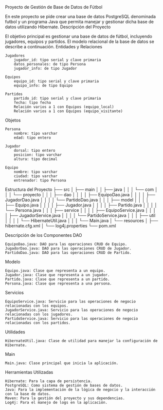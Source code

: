 Proyecto de Gestión de Base de Datos de Fútbol

En este proyecto se pide crear una base de datos PostgreSQL denominada futbol y un programa Java que permita manejar y gestionar dicha base de datos utilizando Hibernate.
Descripción del Proyecto

El objetivo principal es gestionar una base de datos de fútbol, incluyendo jugadores, equipos y partidos. El modelo relacional de la base de datos se describe a continuación.
Entidades y Relaciones

    Jugadores
        jugador_id: tipo serial y clave primaria
        datos_personales: de tipo Persona
        jugador_info: de tipo Jugador

    Equipos
        equipo_id: tipo serial y clave primaria
        equipo_info: de tipo Equipo

    Partidos
        partido_id: tipo serial y clave primaria
        fecha: tipo fecha
        Relación varios a 1 con Equipos (equipo_local)
        Relación varios a 1 con Equipos (equipo_visitante)

Objetos

    Persona
        nombre: tipo varchar
        edad: tipo entero

    Jugador
        dorsal: tipo entero
        posicion: tipo varchar
        altura: tipo decimal

    Equipo
        nombre: tipo varchar
        ciudad: tipo varchar
        entrenador: tipo Persona
Estructura del Proyecto
├── src
│   ├── main
│   │   ├── java
│   │   │   └── com
│   │   │       └── proyecto
│   │   │           ├── dao
│   │   │           │   ├── EquipoDao.java
│   │   │           │   ├── JugadorDao.java
│   │   │           │   └── PartidoDao.java
│   │   │           ├── model
│   │   │           │   ├── Equipo.java
│   │   │           │   ├── Jugador.java
│   │   │           │   ├── Partido.java
│   │   │           │   └── Persona.java
│   │   │           ├── service
│   │   │           │   ├── EquipoService.java
│   │   │           │   ├── JugadorService.java
│   │   │           │   └── PartidoService.java
│   │   │           ├── util
│   │   │           │   └── HibernateUtil.java
│   │   │           └── Main.java
│   └── resources
│       ├── hibernate.cfg.xml
│       └── log4j.properties
└── pom.xml

Descripción de los Componentes
DAO

    EquipoDao.java: DAO para las operaciones CRUD de Equipo.
    JugadorDao.java: DAO para las operaciones CRUD de Jugador.
    PartidoDao.java: DAO para las operaciones CRUD de Partido.

Modelo

    Equipo.java: Clase que representa a un equipo.
    Jugador.java: Clase que representa a un jugador.
    Partido.java: Clase que representa a un partido.
    Persona.java: Clase que representa a una persona.

Servicios

    EquipoService.java: Servicio para las operaciones de negocio relacionadas con los equipos.
    JugadorService.java: Servicio para las operaciones de negocio relacionadas con los jugadores.
    PartidoService.java: Servicio para las operaciones de negocio relacionadas con los partidos.

Utilidades

    HibernateUtil.java: Clase de utilidad para manejar la configuración de Hibernate.

Main

    Main.java: Clase principal que inicia la aplicación.

Herramientas Utilizadas

    Hibernate: Para la capa de persistencia.
    PostgreSQL: Como sistema de gestión de bases de datos.
    Java: Para la implementación de la lógica de negocio y la interacción con la base de datos.
    Maven: Para la gestión del proyecto y sus dependencias.
    Log4j: Para el manejo de logs en la aplicación.
